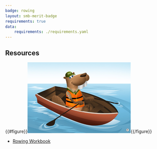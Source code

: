 ```yaml
---
badge: rowing
layout: smb-merit-badge
requirements: true
data:
    requirements: ./requirements.yaml
---
```


## Resources

{{#figure}}<img src="rowing-bucky.jpg" class="W(100%)" />{{/figure}}
* [Rowing Workbook](rowing-workbook.pdf)
